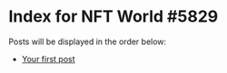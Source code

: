 # Index for NFT World #5829
Posts will be displayed in the order below:

- [Your first post](./001-first.md)


